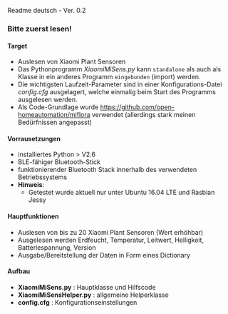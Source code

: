 Readme deutsch - Ver. 0.2
### Bitte zuerst lesen!

#### Target
* Auslesen von Xiaomi Plant Sensoren
* Das Pythonprogramm *XiaomiMiSens.py* kann ``standalone`` als auch als Klasse in ein anderes Programm ``eingebunden`` (import) werden.
* Die wichtigsten Laufzeit-Parameter sind in einer Konfigurations-Datei *config.cfg* ausgelagert, welche einmalig beim Start des Programms ausgelesen werden.
* Als Code-Grundlage wurde https://github.com/open-homeautomation/miflora verwendet (allerdings stark meinen Bedürfnissen angepasst)

#### Vorrausetzungen
* installiertes Python > V2.6
* BLE-fähiger Bluetooth-Stick
* funktionierender Bluetooth Stack innerhalb des verwendeten Betriebssystems
* **Hinweis**:
  * Getestet wurde aktuell nur unter Ubuntu 16.04 LTE und Rasbian Jessy

#### Hauptfunktionen
 * Auslesen von bis zu 20 Xiaomi Plant Sensoren (Wert erhöhbar)
 * Ausgelesen werden Erdfeucht, Temperatur, Leitwert, Helligkeit, Batteriespannung, Version
 * Ausgabe/Bereitstellung der Daten in Form eines Dictionary

#### Aufbau
* **XiaomiMiSens.py** : Hauptklasse und Hilfscode
* **XiaomiMiSensHelper.py** : allgemeine Helperklasse
* **config.cfg** : Konfigurationseinstellungen

